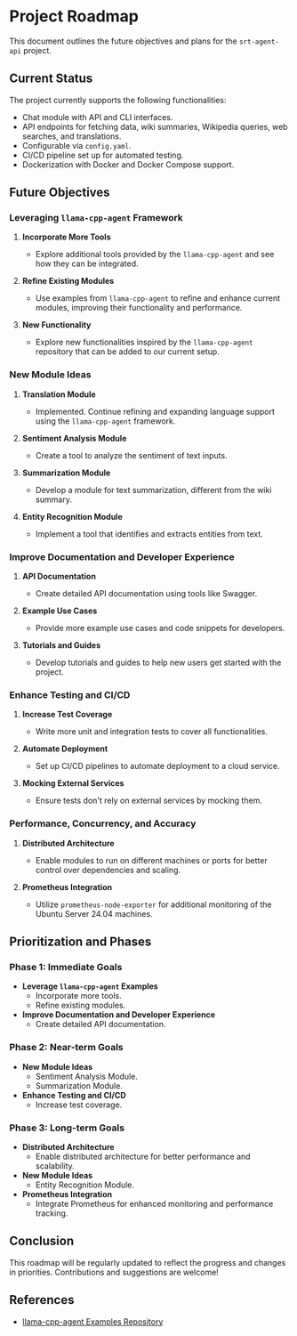 # Project Roadmap

This document outlines the future objectives and plans for the `srt-agent-api` project.

## Current Status

The project currently supports the following functionalities:

- Chat module with API and CLI interfaces.
- API endpoints for fetching data, wiki summaries, Wikipedia queries, web searches, and translations.
- Configurable via `config.yaml`.
- CI/CD pipeline set up for automated testing.
- Dockerization with Docker and Docker Compose support.

## Future Objectives

### Leveraging `llama-cpp-agent` Framework

1. **Incorporate More Tools**
   - Explore additional tools provided by the `llama-cpp-agent` and see how they can be integrated.

2. **Refine Existing Modules**
   - Use examples from `llama-cpp-agent` to refine and enhance current modules, improving their functionality and performance.

3. **New Functionality**
   - Explore new functionalities inspired by the `llama-cpp-agent` repository that can be added to our current setup.

### New Module Ideas

1. **Translation Module**
   - Implemented. Continue refining and expanding language support using the `llama-cpp-agent` framework.

2. **Sentiment Analysis Module**
   - Create a tool to analyze the sentiment of text inputs.

3. **Summarization Module**
   - Develop a module for text summarization, different from the wiki summary.

4. **Entity Recognition Module**
   - Implement a tool that identifies and extracts entities from text.

### Improve Documentation and Developer Experience

1. **API Documentation**
   - Create detailed API documentation using tools like Swagger.

2. **Example Use Cases**
   - Provide more example use cases and code snippets for developers.

3. **Tutorials and Guides**
   - Develop tutorials and guides to help new users get started with the project.

### Enhance Testing and CI/CD

1. **Increase Test Coverage**
   - Write more unit and integration tests to cover all functionalities.

2. **Automate Deployment**
   - Set up CI/CD pipelines to automate deployment to a cloud service.

3. **Mocking External Services**
   - Ensure tests don't rely on external services by mocking them.

### Performance, Concurrency, and Accuracy

1. **Distributed Architecture**
   - Enable modules to run on different machines or ports for better control over dependencies and scaling.

2. **Prometheus Integration**
   - Utilize `prometheus-node-exporter` for additional monitoring of the Ubuntu Server 24.04 machines.

## Prioritization and Phases

### Phase 1: Immediate Goals

- **Leverage `llama-cpp-agent` Examples**
  - Incorporate more tools.
  - Refine existing modules.
- **Improve Documentation and Developer Experience**
  - Create detailed API documentation.

### Phase 2: Near-term Goals

- **New Module Ideas**
  - Sentiment Analysis Module.
  - Summarization Module.
- **Enhance Testing and CI/CD**
  - Increase test coverage.

### Phase 3: Long-term Goals

- **Distributed Architecture**
  - Enable distributed architecture for better performance and scalability.
- **New Module Ideas**
  - Entity Recognition Module.
- **Prometheus Integration**
  - Integrate Prometheus for enhanced monitoring and performance tracking.

## Conclusion

This roadmap will be regularly updated to reflect the progress and changes in priorities. Contributions and suggestions are welcome!

## References

- [llama-cpp-agent Examples Repository](https://github.com/Maximilian-Winter/llama-cpp-agent/tree/master/examples)
